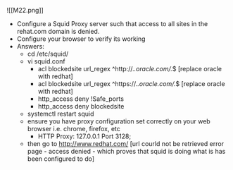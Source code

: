 ![[M22.png]]

- Configure a Squid Proxy server such that access to all sites in the rehat.com domain is denied.
- Configure your browser to verify its working
- Answers:
	- cd /etc/squid/
	- vi squid.conf
		- acl blockedsite url_regex ^http://.*.oracle.com/.*$ [replace oracle with redhat]
		- acl blockedsite url_regex ^https://.*.oracle.com/.*$ [replace oracle with redhat]
		- http_access deny !Safe_ports
		- http_access deny blockedsite
	- systemctl restart squid
	- ensure you have proxy configuration set correctly on your web browser i.e. chrome, firefox, etc
		- HTTP Proxy: 127.0.0.1 Port 3128;
	- then go to http://www.redhat.com/ [url courld not be retrieved error page - access denied - which proves that squid is doing what is has been configured to do]